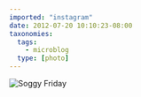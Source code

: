 ```yaml
---
imported: "instagram"
date: 2012-07-20 10:10:23-08:00
taxonomies:
  tags:
    - microblog
  type: [photo]
---
```

![Soggy Friday](/media/images/photos/2012/07/8775d94df5db98114548f3f93fab1621.jpg)


